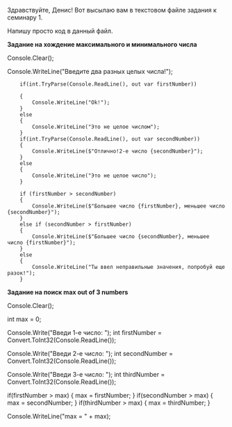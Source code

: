 Здравствуйте, Денис! Вот высылаю вам в текстовом файле задания к семинару 1.

Напишу просто код в данный файл.

**Задание на хождение максимального и минимального числа**

Console.Clear();

Console.WriteLine("Введите два разных целых числа!");

		if(int.TryParse(Console.ReadLine(), out var firstNumber))

		{
			Console.WriteLine("Ok!");
		}
		else
		{
			Console.WriteLine("Это не целое числом");
		}
		if(int.TryParse(Console.ReadLine(), out var secondNumber))
		{
			Console.WriteLine($"Отлично!2-е число {secondNumber}");
		}
		else
		{
			Console.WriteLine("Это не целое число");
		}

		if (firstNumber > secondNumber) 
		{
			Console.WriteLine($"Большее число {firstNumber}, меньшее число {secondNumber}");
		}
		else if (secondNumber > firstNumber)
		{
			Console.WriteLine($"Большее число {secondNumber}, меньшее число {firstNumber}");
		}
		else 
		{
			Console.WriteLine("Ты ввел неправильные значения, попробуй еще разок!");
        }

**Задание на поиск max out of 3 numbers**

Console.Clear();

int max = 0;

Console.Write("Введи 1-е число: ");
int firstNumber = Convert.ToInt32(Console.ReadLine());

Console.Write("Введи 2-е число: ");
int secondNumber = Convert.ToInt32(Console.ReadLine());

Console.Write("Введи 3-е число: ");
int thirdNumber = Convert.ToInt32(Console.ReadLine());

if(firstNumber > max)
{
    max = firstNumber;
}
if(secondNumber > max)
{
    max = secondNumber;
}
if(thirdNumber > max)
{
    max = thirdNumber;
}

Console.WriteLine("max = " + max);

